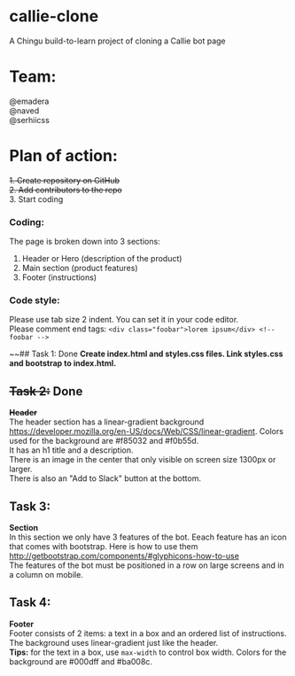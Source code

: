 # callie-clone
A Chingu build-to-learn project of cloning a Callie bot page

# Team:
@emadera
<br>
@naved
<br>
@serhiicss

# Plan of action:
~~1. Create repository on GitHub~~
<br>
~~2. Add contributors to the repo~~
<br>
3. Start coding

### Coding:
The page is broken down into 3 sections:
<br>
1. Header or Hero (description of the product)<br>
2. Main section (product features)<br>
3. Footer (instructions)<br>

### Code style:
Please use tab size 2 indent. You can set it in your code editor.
<br>
Please comment end tags: 
`<div class="foobar">lorem ipsum</div> <!-- foobar -->`

~~## Task 1: Done
**Create index.html and styles.css files. Link styles.css and bootstrap to index.html.**

## ~~Task 2:~~ Done
~~**Header**~~
<br>
The header section has a  linear-gradient background https://developer.mozilla.org/en-US/docs/Web/CSS/linear-gradient. Colors used for the background are #f85032 and #f0b55d.
<br>
It has an h1 title and a description.
<br>
There is an image in the center that only visible on screen size 1300px or larger.
<br>
There is also an "Add to Slack" button at the bottom.
<br>

## Task 3:
**Section**
<br>
In this section we only have 3 features of the bot. Eeach feature has an icon that comes with bootstrap. Here is how to use them http://getbootstrap.com/components/#glyphicons-how-to-use
<br>
The features of the bot must be positioned in a row on large screens and in a column on mobile.

## Task 4:
**Footer**
<br>
Footer consists of 2 items: a text in a box and an ordered list of instructions. The background uses linear-gradient just like the header.
<br>
**Tips:** for the text in a box, use `max-width` to control box width. Colors for the background are #000dff and #ba008c.
